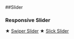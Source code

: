 ##Slider

### Responsive Slider
★ [Swiper Slider](https://swiperjs.com/demos/)
★ [Slick Slider](https://kenwheeler.github.io/slick/)
